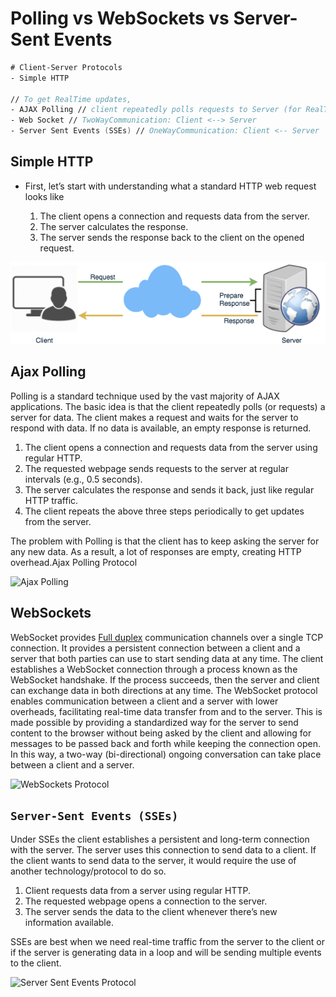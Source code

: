 # Polling vs WebSockets vs Server-Sent Events

```fsharp
# Client-Server Protocols
- Simple HTTP

// To get RealTime updates,
- AJAX Polling // client repeatedly polls requests to Server (for RealTime data)
- Web Socket // TwoWayCommunication: Client <--> Server
- Server Sent Events (SSEs) // OneWayCommunication: Client <-- Server
```

## Simple HTTP

* First, let’s start with understanding what a standard HTTP web request looks like

  1. The client opens a connection and requests data from the server.
  2. The server calculates the response.
  3. The server sends the response back to the client on the opened request.

![](../../.gitbook/assets/image.png)

## Ajax Polling

Polling is a standard technique used by the vast majority of AJAX applications. The basic idea is that the client repeatedly polls \(or requests\) a server for data. The client makes a request and waits for the server to respond with data. If no data is available, an empty response is returned.

1. The client opens a connection and requests data from the server using regular HTTP.
2. The requested webpage sends requests to the server at regular intervals \(e.g., 0.5 seconds\).
3. The server calculates the response and sends it back, just like regular HTTP traffic.
4. The client repeats the above three steps periodically to get updates from the server.

The problem with Polling is that the client has to keep asking the server for any new data. As a result, a lot of responses are empty, creating HTTP overhead.Ajax Polling Protocol

![Ajax Polling](https://www.educative.io/api/collection/5668639101419520/5649050225344512/page/5715426797420544/image/5694639155707904.png)

####  <a id="div-stylecolorblack-background-colore2f4c7-border-radius5px-padding5pxhttp-long-pollingdiv"></a>

## WebSockets

WebSocket provides [Full duplex](https://en.wikipedia.org/wiki/Duplex_%28telecommunications%29#Full_duplex) communication channels over a single TCP connection. It provides a persistent connection between a client and a server that both parties can use to start sending data at any time. The client establishes a WebSocket connection through a process known as the WebSocket handshake. If the process succeeds, then the server and client can exchange data in both directions at any time. The WebSocket protocol enables communication between a client and a server with lower overheads, facilitating real-time data transfer from and to the server. This is made possible by providing a standardized way for the server to send content to the browser without being asked by the client and allowing for messages to be passed back and forth while keeping the connection open. In this way, a two-way \(bi-directional\) ongoing conversation can take place between a client and a server.

![WebSockets Protocol](https://www.educative.io/api/collection/5668639101419520/5649050225344512/page/5715426797420544/image/5701867585667072.png)

## `Server-Sent Events (SSEs)`

Under SSEs the client establishes a persistent and long-term connection with the server. The server uses this connection to send data to a client. If the client wants to send data to the server, it would require the use of another technology/protocol to do so.

1. Client requests data from a server using regular HTTP.
2. The requested webpage opens a connection to the server.
3. The server sends the data to the client whenever there’s new information available.

SSEs are best when we need real-time traffic from the server to the client or if the server is generating data in a loop and will be sending multiple events to the client.

![Server Sent Events Protocol](https://www.educative.io/api/collection/5668639101419520/5649050225344512/page/5715426797420544/image/5737979670691840.png)



